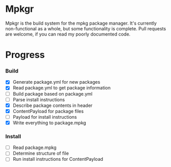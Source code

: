 # Mpkgr
Mpkgr is the build system for the mpkg package manager. It's currently non-functional as a whole, but some functionality is complete. Pull requests are welcome, if you can read my poorly documented code.

# Progress
### Build
- [X] Generate package.yml for new packages
- [X] Read package.yml to get package information
- [ ] Build package based on package.yml
- [ ] Parse install instructions
- [X] Describe package contents in header
- [X] ContentPayload for package files
- [ ] Payload for install instructions
- [X] Write everything to package.mpkg

### Install
- [ ] Read package.mpkg
- [ ] Determine structure of file
- [ ] Run install instructions for ContentPayload
